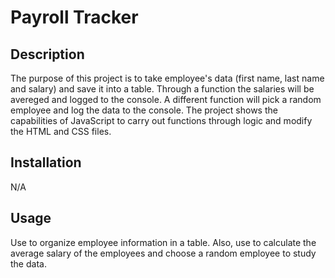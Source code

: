 # Payroll Tracker

## Description

The purpose of this project is to take employee's data (first name, last name and salary) and save it into a table. Through a function the salaries will be avereged and logged to the console. A different function will pick a random employee and log the data to the console. The project shows the capabilities of JavaScript to carry out functions through logic and modify the HTML and CSS files.

## Installation

N/A

## Usage

Use to organize employee information in a table. Also, use to calculate the average salary of the employees and choose a random employee to study the data. 
    